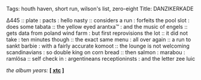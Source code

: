 Tags: houth haven, short run, wilson's list, zero-eight
Title: DANZIKERKADE
  
∆445 :: plate : pacts : hello nasty :: considers a run : forfeits the pool slot : does some tabata :: the yellow eyed arantxa™ : and the music of engels :: gets data from poland wind farm : but first reprovisions the lot :: it did not take : ten minutes though :: the exact same menu : all over again :: a run to sankt barbie : with a fairly accurate komoot :: the lounge is not welcoming scandinavians : so double king on corn bread :: then salmon : marabou : ramlösa :: self check in : argentineans receptioninsts : and the letter zee luic
  
_the album years:_ **[ [xtc](https://rateyourmusic.com/release/album/xtc/nonsuch/) ]**
